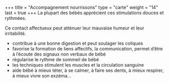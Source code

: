 +++
title = "Accompagnement nourrissons"
type = "carte"
weight = "14"
last = true
+++
La plupart des bébés apprécient ces stimulations douces et rythmées.

Ce contact affectueux peut atténuer leur mauvaise humeur et leur irritabilité.

* contribue à une bonne digestion et peut soulager les coliques
* favorise la formation de liens affectifs, la communication, permet d’être à l’écoute des signaux non verbaux de bébé
* régularise le rythme de sommeil de bébé
* les techniques stimulent les muscles et la circulation sanguine
* aide bébé à mieux téter, à se calmer, à faire ses dents, à mieux respirer, à mieux vivre son exzéma...
